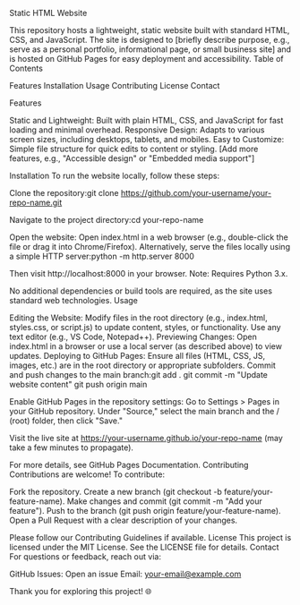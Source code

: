Static HTML Website
 
This repository hosts a lightweight, static website built with standard HTML, CSS, and JavaScript. The site is designed to [briefly describe purpose, e.g., serve as a personal portfolio, informational page, or small business site] and is hosted on GitHub Pages for easy deployment and accessibility.
Table of Contents

Features
Installation
Usage
Contributing
License
Contact

Features

Static and Lightweight: Built with plain HTML, CSS, and JavaScript for fast loading and minimal overhead.
Responsive Design: Adapts to various screen sizes, including desktops, tablets, and mobiles.
Easy to Customize: Simple file structure for quick edits to content or styling.
[Add more features, e.g., "Accessible design" or "Embedded media support"]

Installation
To run the website locally, follow these steps:

Clone the repository:git clone https://github.com/your-username/your-repo-name.git


Navigate to the project directory:cd your-repo-name


Open the website:
Open index.html in a web browser (e.g., double-click the file or drag it into Chrome/Firefox).
Alternatively, serve the files locally using a simple HTTP server:python -m http.server 8000

Then visit http://localhost:8000 in your browser. Note: Requires Python 3.x.



No additional dependencies or build tools are required, as the site uses standard web technologies.
Usage

Editing the Website: Modify files in the root directory (e.g., index.html, styles.css, or script.js) to update content, styles, or functionality. Use any text editor (e.g., VS Code, Notepad++).
Previewing Changes: Open index.html in a browser or use a local server (as described above) to view updates.
Deploying to GitHub Pages:
Ensure all files (HTML, CSS, JS, images, etc.) are in the root directory or appropriate subfolders.
Commit and push changes to the main branch:git add .
git commit -m "Update website content"
git push origin main


Enable GitHub Pages in the repository settings:
Go to Settings > Pages in your GitHub repository.
Under "Source," select the main branch and the / (root) folder, then click "Save."


Visit the live site at https://your-username.github.io/your-repo-name (may take a few minutes to propagate).



For more details, see GitHub Pages Documentation.
Contributing
Contributions are welcome! To contribute:

Fork the repository.
Create a new branch (git checkout -b feature/your-feature-name).
Make changes and commit (git commit -m "Add your feature").
Push to the branch (git push origin feature/your-feature-name).
Open a Pull Request with a clear description of your changes.

Please follow our Contributing Guidelines if available.
License
This project is licensed under the MIT License. See the LICENSE file for details.
Contact
For questions or feedback, reach out via:

GitHub Issues: Open an issue
Email: your-email@example.com

Thank you for exploring this project! 🌐
